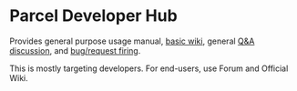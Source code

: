 # Parcel Developer Hub

Provides general purpose usage manual, [basic wiki](https://github.com/Charles-Zhang-Parcel/ParcelUserHub/wiki), general [Q&amp;A discussion](https://github.com/Charles-Zhang-Parcel/ParcelUserHub/discussions), and [bug/request firing](https://github.com/Charles-Zhang-Parcel/ParcelUserHub/discussions/categories/bug-report).

This is mostly targeting developers. For end-users, use Forum and Official Wiki.
